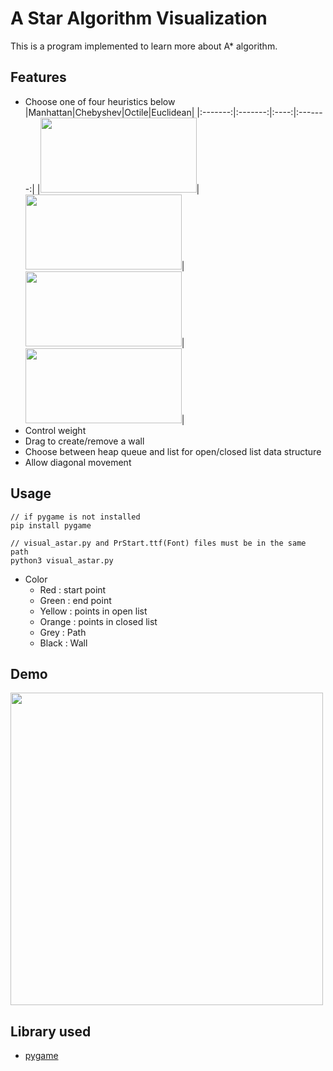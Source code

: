 # **A Star Algorithm Visualization**
This is a program implemented to learn more about A* algorithm.

## Features
  * Choose one of four heuristics below  
    |Manhattan|Chebyshev|Octile|Euclidean|
    |:-------:|:-------:|:----:|:-------:|
    |<img src="https://user-images.githubusercontent.com/48203569/100442237-0688ab80-30eb-11eb-8159-ddaddccaab13.png" height="120" width="250">|<img src="https://user-images.githubusercontent.com/48203569/100442242-07214200-30eb-11eb-8490-97e1d073b24e.png" height="120" width="250">|<img src="https://user-images.githubusercontent.com/48203569/100442249-07b9d880-30eb-11eb-9e47-f317d065d9a7.png" height="120" width="250">|<img src="https://user-images.githubusercontent.com/48203569/100442244-07214200-30eb-11eb-81b2-160d02ef6484.png" height="120" width="250">|
  * Control weight
  * Drag to create/remove a wall
  * Choose between heap queue and list for open/closed list data structure
  * Allow diagonal movement

## Usage
  ```  
  // if pygame is not installed
  pip install pygame
  
  // visual_astar.py and PrStart.ttf(Font) files must be in the same path
  python3 visual_astar.py
  ```
  
  * Color  
    * Red : start point
    * Green : end point
    * Yellow : points in open list
    * Orange : points in closed list
    * Grey : Path
    * Black : Wall

## Demo
  <img src="https://user-images.githubusercontent.com/48203569/100443725-94659600-30ed-11eb-996a-effe05e8c2f1.gif" height="500" width="500">

## Library used
  * [pygame](https://www.pygame.org/news)
